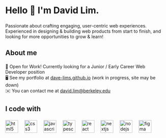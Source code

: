 <h1 align="left">Hello 👋 I'm David Lim.</h1>

###

<p align="left">Passionate about crafting engaging, user-centric web experiences. Experienced in designing & building web products from start to finish, and looking for more opportunities to grow & learn!</p>

###

<h2 align="left">About me</h2>

###

<p align="left">🐸  Open for Work! Currently looking for a Junior / Early Career Web Developer position<br>🖥️  See my portfolio at <a href="https://dave-lims.github.io" target="_blank">dave-lims.github.io</a> (work in progress, site may be down)<br>✉️ You can contact me at <a href="mailto:david.lim@berkeley.edu">david.lim@berkeley.edu</a></p>

###

<h2 align="left">I code with</h2>

###

<div align="left">
  <img src="https://cdn.jsdelivr.net/gh/devicons/devicon/icons/html5/html5-original.svg" height="40" alt="html5 logo"  />
  <img width="12" />
  <img src="https://cdn.jsdelivr.net/gh/devicons/devicon/icons/css3/css3-original.svg" height="40" alt="css3 logo"  />
  <img width="12" />
  <img src="https://cdn.jsdelivr.net/gh/devicons/devicon/icons/javascript/javascript-original.svg" height="40" alt="javascript logo"  />
  <img width="12" />
  <img src="https://cdn.jsdelivr.net/gh/devicons/devicon/icons/typescript/typescript-original.svg" height="40" alt="typescript logo"  />
  <img width="12" />
  <img src="https://cdn.jsdelivr.net/gh/devicons/devicon/icons/react/react-original.svg" height="40" alt="react logo"  />
  <img width="12" />
  <img src="https://cdn.jsdelivr.net/gh/devicons/devicon/icons/nextjs/nextjs-original.svg" height="40" alt="nextjs logo"  />
  <img width="12" />
  <img src="https://cdn.jsdelivr.net/gh/devicons/devicon/icons/nodejs/nodejs-original.svg" height="40" alt="nodejs logo"  />
  <img width="12" />
  <img src="https://cdn.jsdelivr.net/gh/devicons/devicon/icons/figma/figma-original.svg" height="40" alt="figma logo"  />
</div>

###
